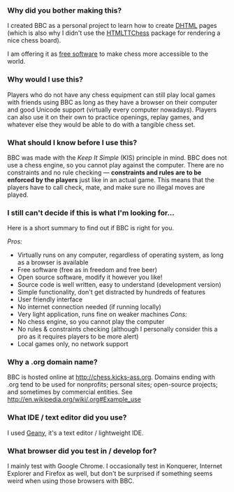 ### Why did you bother making this? ###
I created BBC as a personal project to learn how to create  [DHTML](http://www.w3schools.com/dhtml/dhtml_intro.asp) pages
(which is also why I didn't use the [HTMLTTChess](http://mip.noekeon.org/HTMLTTChess/index.html) package for rendering a nice chess board).

I am offering it as [free software](http://www.gnu.org/philosophy/free-sw.html) to make chess more accessible to the world.

### Why would I use this? ###
Players who do not have any chess equipment can still play local games with friends using BBC as long as they have a browser on their computer and good Unicode support (virtually every computer nowadays). Players can also use it on their own to practice openings, replay games, and whatever else they would be able to do with a tangible chess set.

### What should I know before I use this? ###
BBC was made with the _Keep It Simple_ (KIS) principle in mind.
BBC does not use a chess engine, so you cannot play against the computer.
There are no constraints and no rule checking — **constraints and rules are to be enforced by the players** just like in an actual game.
This means that the players have to call check, mate, and make sure no illegal moves are played.

### I still can't decide if this is what I'm looking for... ###

Here is a short summary to find out if BBC is right for you.

_Pros:_
  * Virtually runs on any computer, regardless of operating system, as long as a browser is available
  * Free software (free as in freedom and free beer)
  * Open source software, modify it however you like!
  * Source code is well written, easy to understand (development version)
  * Simple functionality, don't get distracted by hundreds of features
  * User friendly interface
  * No internet connection needed (if running locally)
  * Very light application, runs fine on weaker machines
_Cons:_
  * No chess engine, so you cannot play the computer
  * No rules & constraints checking (although I personally consider this a pro as it requires players to be more alert)
  * Local games only, no network support

### Why a .org domain name? ###
BBC is hosted online at http://chess.kicks-ass.org. Domains ending with .org tend to be used for nonprofits; personal sites; open-source projects; and sometimes by commercial entities.
See http://en.wikipedia.org/wiki/.org#Example_use

### What IDE / text editor did you use? ###
I used [Geany](http://www.geany.org/), it's a text editor / lightweight IDE.

### What browser did you test in / develop for? ###
I mainly test with Google Chrome. I occasionally test in Konquerer, Internet Explorer and Firefox as well, but don't be surprised if something seems weird when using those browsers with BBC.